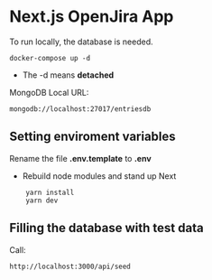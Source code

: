 # Next.js OpenJira App
To run locally, the database is needed.
```
docker-compose up -d
```

* The -d means __detached__

MongoDB Local URL:

```
mongodb://localhost:27017/entriesdb
```

## Setting enviroment variables
Rename the file __.env.template__ to __.env__

* Rebuild node modules and stand up Next

```
    yarn install
    yarn dev
```

## Filling the database with test data
Call:
```
http://localhost:3000/api/seed
```